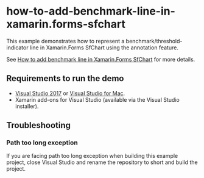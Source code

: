 # how-to-add-benchmark-line-in-xamarin.forms-sfchart
This example demonstrates how to represent a benchmark/threshold-indicator line in Xamarin.Forms SfChart using the annotation feature.

See [How to add benchmark line in Xamarin.Forms SfChart](https://www.syncfusion.com/kb/9304?utm_medium=listing&utm_source=github-examples) for more details.
## <a name="requirements-to-run-the-demo"></a>Requirements to run the demo ##

* [Visual Studio 2017](https://visualstudio.microsoft.com/downloads/) or [Visual Studio for Mac](https://visualstudio.microsoft.com/vs/mac/).
* Xamarin add-ons for Visual Studio (available via the Visual Studio installer).

## <a name="troubleshooting"></a>Troubleshooting ##
### Path too long exception
If you are facing path too long exception when building this example project, close Visual Studio and rename the repository to short and build the project.
